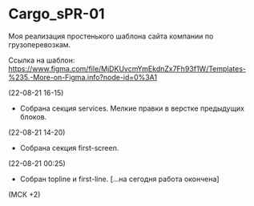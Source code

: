 # Cargo_sPR-01
Моя реализация простенького шаблона сайта компании по грузоперевозкам.

Ссылка на шаблон: https://www.figma.com/file/MjDKUvcmYmEkdnZx7Fh93f1W/Templates-%235.-More-on-Figma.info?node-id=0%3A1

(22-08-21 16-15)
- Собрана секция services. Мелкие правки в верстке предыдущих блоков.

(22-08-21 14-20)
- Собрана секция first-screen.

(22-08-21 00:25)
- Собран topline и first-line. [...на сегодня работа окончена]

(МСК +2)